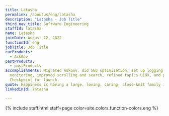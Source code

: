 ```yaml
---
title: Latasha
permalink: /aboutus/eng/latasha
description: "Latasha - Job Title"
third_nav_title: Software Engineering
staffId: latasha
name: Latasha
joinDate: August 22, 2022
functionId: eng
jobTitle: Job Title
curProducts:
  - AskGov
pastProducts:
  - pastProducts
accomplishments: Migrated AskGov, did SEO optimization, set up logging and
  monitoring, improved scrolling and search, refined topics UIUX, and prepared
  Checkpoint for launch.
quote: Happiness is having a large, loving, caring, close-knit family in another city.
linkedinId: latasha

---
```


{% include staff.html staff=page color=site.colors.function-colors.eng %}
